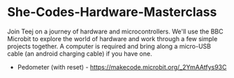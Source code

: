 # She-Codes-Hardware-Masterclass

Join Teej on a journey of hardware and microcontrollers.  We'll use the BBC Microbit to explore the world of hardware and work through a few simple projects together.  A computer is required and bring along a micro-USB cable (an android charging cable) if you have one.  

* Pedometer (with reset) - https://makecode.microbit.org/_2YmAAtfys93C
